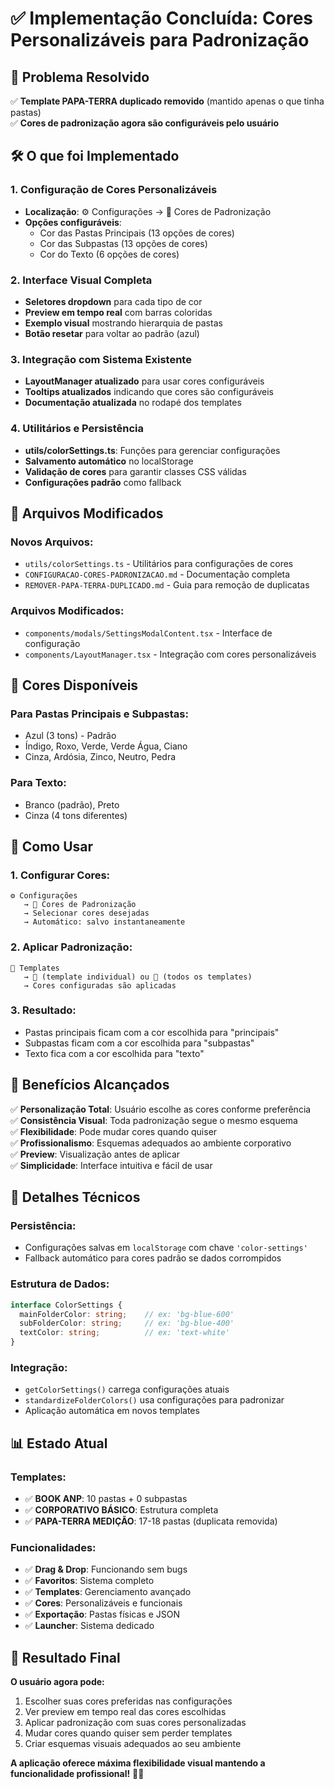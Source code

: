 # ✅ Implementação Concluída: Cores Personalizáveis para Padronização

## 🎯 Problema Resolvido
✅ **Template PAPA-TERRA duplicado removido** (mantido apenas o que tinha pastas)  
✅ **Cores de padronização agora são configuráveis pelo usuário**

## 🛠️ O que foi Implementado

### 1. **Configuração de Cores Personalizáveis**
- **Localização**: ⚙️ Configurações → 🎨 Cores de Padronização
- **Opções configuráveis**:
  - Cor das Pastas Principais (13 opções de cores)
  - Cor das Subpastas (13 opções de cores)
  - Cor do Texto (6 opções de cores)

### 2. **Interface Visual Completa**
- **Seletores dropdown** para cada tipo de cor
- **Preview em tempo real** com barras coloridas
- **Exemplo visual** mostrando hierarquia de pastas
- **Botão resetar** para voltar ao padrão (azul)

### 3. **Integração com Sistema Existente**
- **LayoutManager atualizado** para usar cores configuráveis
- **Tooltips atualizados** indicando que cores são configuráveis
- **Documentação atualizada** no rodapé dos templates

### 4. **Utilitários e Persistência**
- **utils/colorSettings.ts**: Funções para gerenciar configurações
- **Salvamento automático** no localStorage
- **Validação de cores** para garantir classes CSS válidas
- **Configurações padrão** como fallback

## 📁 Arquivos Modificados

### **Novos Arquivos:**
- `utils/colorSettings.ts` - Utilitários para configurações de cores
- `CONFIGURACAO-CORES-PADRONIZACAO.md` - Documentação completa
- `REMOVER-PAPA-TERRA-DUPLICADO.md` - Guia para remoção de duplicatas

### **Arquivos Modificados:**
- `components/modals/SettingsModalContent.tsx` - Interface de configuração
- `components/LayoutManager.tsx` - Integração com cores personalizáveis

## 🎨 Cores Disponíveis

### **Para Pastas Principais e Subpastas:**
- Azul (3 tons) - Padrão
- Índigo, Roxo, Verde, Verde Água, Ciano
- Cinza, Ardósia, Zinco, Neutro, Pedra

### **Para Texto:**
- Branco (padrão), Preto
- Cinza (4 tons diferentes)

## 🚀 Como Usar

### **1. Configurar Cores:**
```
⚙️ Configurações 
   → 🎨 Cores de Padronização 
   → Selecionar cores desejadas
   → Automático: salvo instantaneamente
```

### **2. Aplicar Padronização:**
```
📁 Templates 
   → 🎨 (template individual) ou 🎨 (todos os templates)
   → Cores configuradas são aplicadas
```

### **3. Resultado:**
- Pastas principais ficam com a cor escolhida para "principais"
- Subpastas ficam com a cor escolhida para "subpastas" 
- Texto fica com a cor escolhida para "texto"

## 🎯 Benefícios Alcançados

✅ **Personalização Total**: Usuário escolhe as cores conforme preferência  
✅ **Consistência Visual**: Toda padronização segue o mesmo esquema  
✅ **Flexibilidade**: Pode mudar cores quando quiser  
✅ **Profissionalismo**: Esquemas adequados ao ambiente corporativo  
✅ **Preview**: Visualização antes de aplicar  
✅ **Simplicidade**: Interface intuitiva e fácil de usar  

## 🔧 Detalhes Técnicos

### **Persistência:**
- Configurações salvas em `localStorage` com chave `'color-settings'`
- Fallback automático para cores padrão se dados corrompidos

### **Estrutura de Dados:**
```typescript
interface ColorSettings {
  mainFolderColor: string;    // ex: 'bg-blue-600'
  subFolderColor: string;     // ex: 'bg-blue-400'
  textColor: string;          // ex: 'text-white'
}
```

### **Integração:**
- `getColorSettings()` carrega configurações atuais
- `standardizeFolderColors()` usa configurações para padronizar
- Aplicação automática em novos templates

## 📊 Estado Atual

### **Templates:**
- ✅ **BOOK ANP**: 10 pastas + 0 subpastas
- ✅ **CORPORATIVO BÁSICO**: Estrutura completa
- ✅ **PAPA-TERRA MEDIÇÃO**: 17-18 pastas (duplicata removida)

### **Funcionalidades:**
- ✅ **Drag & Drop**: Funcionando sem bugs
- ✅ **Favoritos**: Sistema completo
- ✅ **Templates**: Gerenciamento avançado
- ✅ **Cores**: Personalizáveis e funcionais
- ✅ **Exportação**: Pastas físicas e JSON
- ✅ **Launcher**: Sistema dedicado

## 🎉 Resultado Final

**O usuário agora pode:**
1. Escolher suas cores preferidas nas configurações
2. Ver preview em tempo real das cores escolhidas
3. Aplicar padronização com suas cores personalizadas
4. Mudar cores quando quiser sem perder templates
5. Criar esquemas visuais adequados ao seu ambiente

**A aplicação oferece máxima flexibilidade visual mantendo a funcionalidade profissional!** 🎨✨ 